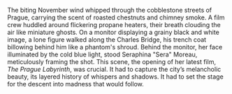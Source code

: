 The biting November wind whipped through the cobblestone streets of Prague, carrying the scent of roasted chestnuts and chimney smoke.  A film crew huddled around flickering propane heaters, their breath clouding the air like miniature ghosts.  On a monitor displaying a grainy black and white image, a lone figure walked along the Charles Bridge, his trench coat billowing behind him like a phantom's shroud.  Behind the monitor, her face illuminated by the cold blue light, stood  Seraphina "Sera" Moreau, meticulously framing the shot.  This scene, the opening of her latest film, *The Prague Labyrinth*, was crucial. It had to capture the city’s melancholic beauty, its layered history of whispers and shadows.  It had to set the stage for the descent into madness that would follow.
